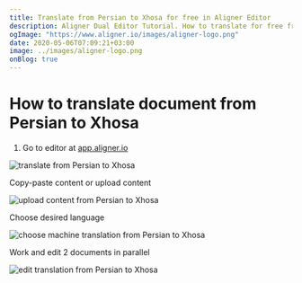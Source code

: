 ```yaml
---
title: Translate from Persian to Xhosa for free in Aligner Editor
description: Aligner Dual Editor Tutorial. How to translate for free from Persian to Xhosa. Aligner is multilingual document management platform. 
ogImage: "https://www.aligner.io/images/aligner-logo.png"
date: 2020-05-06T07:09:21+03:00
image: ../images/aligner-logo.png
onBlog: true
---
```


# How to translate document from Persian to Xhosa

1. Go to editor at [app.aligner.io](https://app.aligner.io "Aligner App web page")

![translate from Persian to Xhosa](../aligner-blank-editor.png "translate from Persian to Xhosa")

Copy-paste content or upload content

![upload content from Persian to Xhosa](../aligner-uploaded-document.png "upload content from Persian to Xhosa")

Choose desired language

![choose machine translation from Persian to Xhosa](../aligner-language-dropdown.png "choose machine translation from Persian to Xhosa")

Work and edit 2 documents in parallel

![edit translation from Persian to Xhosa](../aligner-double-sitded-editor.png "edit translation from Persian to Xhosa")


